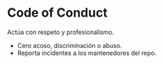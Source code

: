 # Code of Conduct

Actúa con respeto y profesionalismo.
- Cero acoso, discriminación o abuso.
- Reporta incidentes a los mantenedores del repo.
